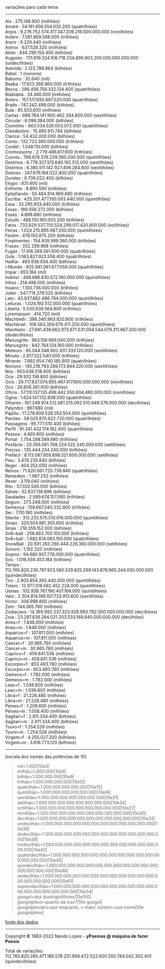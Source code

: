 variações para cada tema:  
___  
Ais : 275.148.900 (milhões)  
Amaré : 54.191.856.554.035.200 (quatrilhões)  
Anjos : 9.276.752.574.317.347.209.216.000.000.000 (nonilhões)  
Aolero : 7.581.869.568.000 (trilhões)  
Arerir : 9.229.440 (milhões)  
Astros : 637.528.320 (milhões)  
Atido : 834.290.150.400 (bilhões)  
Augusto : 731.619.324.106.718.334.890.803.200.000.000.000.000 (undecilhões)  
Avevida : 2.122.788.864 (bilhões)  
Babel : 1 (nonono)  
Batismo : 32.640 (mil)  
Beaba : 17.923.368.960.000 (trilhões)  
Becos : 298.456.756.332.134.400 (quatrilhões)  
Blablabla : 24.360.000 (milhões)  
Bolero : 157.517.650.667.520.000 (quatrilhões)  
Brado : 747.242.496.000 (bilhões)  
Bula : 85.503.600 (milhões)  
Cartaz : 699.764.141.900.462.284.800.000 (sextilhões)  
Circular : 6.096.384.000 (bilhões)  
Ciuminho : 863.534.526.003.072.000 (quatrilhões)  
Clandestino : 15.490.911.744 (bilhões)  
Clarice : 54.432.000.000 (bilhões)  
Conto : 132.723.360.000.000 (trilhões)  
Cordel : 1.048.110.000 (bilhões)  
Cromossomo : 2.779.486.617.600 (trilhões)  
Cuores : 766.878.376.239.360.000.000 (quintilhões)  
Destinos : 6.778.327.515.640.192.512.000 (sextilhões)  
Distintos : 6.380.511.142.927.406.284.800 (sextilhões)  
Dolores : 247.676.194.022.400.000 (quatrilhões)  
Duralex : 6.706.022.400 (bilhões)  
Elogio : 831.600 (mil)  
Enfrente : 8.890.560 (milhões)  
Epitafiando : 50.484.814.969.680 (trilhões)  
Escriba : 425.301.477.100.093.440.000 (quintilhões)  
Essa : 33.295.933.440.000 (trilhões)  
Essas : 169.558.272.000 (bilhões)  
Esses : 4.898.880 (milhões)  
Estudo : 486.150.160.003.200 (trilhões)  
Fatos : 733.829.537.755.524.299.017.420.800.000 (octilhões)  
Feiras : 1.024.215.895.987.200.000 (quintilhões)  
Festim : 476.150.875.200 (bilhões)  
Finalmentes : 154.939.599.360.000 (trilhões)  
Frases : 332.299.968 (milhões)  
Fugaz : 17.416.269.561.600.000 (quatrilhões)  
Gula : 1.063.827.923.558.400 (quatrilhões)  
HaiKai : 493.936.934.400 (bilhões)  
i-Mundo : 925.981.061.677.056.000 (quatrilhões)  
Impar : 653.184 (mil)  
Indolor : 468.886.830.572.160.000.000 (quintilhões)  
Inhos : 314.496.000 (milhões)  
Insano : 1.100.736.000.000 (trilhões)  
Joker : 547.714.379.520 (bilhões)  
Lato : 43.937.882.486.784.000.000 (quintilhões)  
Leituras : 1.024.192.512.000.000 (quatrilhões)  
Liberta : 5.530.639.564.800 (trilhões)  
Loremipsum : 414.720 (mil)  
Machbeth : 398.340.963.820.800 (trilhões)  
Machbrait : 106.563.309.679.411.200.000 (quintilhões)  
Manifesto : 27.941.438.662.973.671.531.004.544.079.311.667.200.000 (dodecilhões)  
Manusgrite : 963.158.999.040.000 (trilhões)  
Manusgrito : 842.764.124.160.000 (trilhões)  
Meteoro : 65.044.548.902.931.333.120.000 (sextilhões)  
Minuto : 2.817.522.540.000 (trilhões)  
Mirante : 7.892.654.740.185.600 (quatrilhões)  
Nonono : 145.218.793.269.173.944.320.000 (sextilhões)  
Nós : 903.636.518.400 (bilhões)  
Oca : 29.932.156.800 (bilhões)  
Ocio : 29.717.837.074.855.467.417.600.000.000.000 (nonilhões)  
Oco : 26.606.361.600 (bilhões)  
Oficio : 57.110.137.135.498.442.550.804.480.000.000 (nonilhões)  
Ogiva : 1.624.147.132.608.000 (quatrilhões)  
Olhares : 167.249.974.512.681.215.092.510.949.376.000.000 (decilhões)  
Palyndro : 967.680 (mil)  
Papilio : 17.276.809.528.053.504.000 (quintilhões)  
Paroles : 58.025.870.622.720.000 (quatrilhões)  
Passagens : 95.777.510.400 (bilhões)  
Perfil : 91.341.432.174.182.400 (quatrilhões)  
Pessoa : 4.665.600 (milhões)  
Portal : 1.754.298.589.680 (trilhões)  
Posfácio : 23.356.081.768.224.522.240.000.000 (setilhões)  
Preciso : 135.444.234.240.000 (trilhões)  
Prefácil : 8.113.087.959.898.521.600.000.000 (setilhões)  
Psiu : 3.476.235.840 (bilhões)  
Reger : 404.352.000 (milhões)  
Reinos : 71.620.061.720.739.840 (quatrilhões)  
Remedeio : 1.967.232 (milhões)  
Rever : 3.119.040 (milhões)  
Rito : 57.550.500.000 (bilhões)  
Salute : 32.637.136.896 (bilhões)  
Saudades : 2.599.674.157.080 (trilhões)  
Seguro : 373.248.000 (milhões)  
Sentença : 159.667.040.332.800 (trilhões)  
Ser : 7.110.180 (milhões)  
Silente : 313.233.575.510.016.000.000 (quintilhões)  
Sinais : 329.504.881.305.600 (trilhões)  
Sinas : 218.359.152.000 (bilhões)  
Sn6=ball : 258.863.705.100.000 (trilhões)  
Sn8=ball : 1.682.614.083.150.000 (quatrilhões)  
SnowBall : 20.591.283.290.444.226.360.000.000 (setilhões)  
Sonoro : 1.192.320 (milhões)  
Sopros : 94.680.907.776.000.000 (quatrilhões)  
Sos : 1.018.559.453.184 (trilhões)  
Tempo : 112.765.820.236.797.923.580.529.825.269.143.876.665.344.000.000.000 (quindecilhões)  
Tiro : 2.903.854.393.440.000.000 (quintilhões)  
Tolero : 12.977.318.582.452.224.000 (quintilhões)  
Usinas : 102.938.787.190.407.168.000 (quintilhões)  
Veio : 2.304.814.199.107.733.913.600 (sextilhões)  
Victor : 308.998.800 (milhões)  
Zelo : 144.365.760 (milhões)  
Zodiacaos : 14.365.992.237.323.928.993.792.000.000.000.000 (decilhões)  
Zoia : 23.297.836.384.021.203.533.168.640.000.000.000 (decilhões)  
Aries=f : 1.848.000 (milhões)  
Aries=m : 1.848.000 (milhões)  
Aquarius=f : 107.811.000 (milhões)  
Aquarius=m : 107.811.000 (milhões)  
Cancer=f : 30.965.760 (milhões)  
Cancer=m : 30.965.760 (milhões)  
Caprico=f : 459.841.536 (milhões)  
Caprico=m : 459.841.536 (milhões)  
Escorpio=f : 853.493.760 (milhões)  
Escorpio=m : 853.493.760 (milhões)  
Gemeos=f : 1.782.000 (milhões)  
Gemeos=m : 1.782.000 (milhões)  
Leao=f : 1.036.800 (milhões)  
Leao=m : 1.036.800 (milhões)  
Libra=f : 21.228.480 (milhões)  
Libra=m : 21.228.480 (milhões)  
Peixes=f : 1.209.600 (milhões)  
Peixes=m : 1.058.400 (milhões)  
Sagitari=f : 2.911.334.400 (bilhões)  
Sagitari=m : 2.911.334.400 (bilhões)  
Touro=f : 1.254.528 (milhões)  
Touro=m : 1.254.528 (milhões)  
Virgem=f : 4.255.027.200 (bilhões)  
Virgem=m : 3.616.773.120 (bilhões)  
___
[escala dos nomes das potências de 10]  
  
> mil=1.000|10e3|  
> milhão=1.000.000|10e6|  
> bilhão=1.000.000.000|10e9|  
> trilhão=1.000.000.000.000|10e12|  
> quatrilhão=1.000.000.000.000.000|10e15|  
> quintilhão=1.000.000.000.000.000.000|10e18|  
> sextilhão=1.000.000.000.000.000.000.000|10e21|  
> setilhão=1.000.000.000.000.000.000.000.000|10e24|  
> octilhão=1.000.000.000.000.000.000.000.000.000|10e27|  
> nonilhão=1.000.000.000.000.000.000.000.000.000.000|10e30|  
> decilhão=1.000.000.000.000.000.000.000.000.000.000.000|10e33|  
> undecilhão=1.000.000.000.000.000.000.000.000.000.000.000.000|10e36|  
> dodecilhão=1.000.000.000.000.000.000.000.000.000.000.000.000.000|10e39|  
> tredecilhão=1.000.000.000.000.000.000.000.000.000.000.000.000.000.000|10e42|  
> quatordecilhão=1.000.000.000.000.000.000.000.000.000.000.000.000.000.000.000|10e45|  
> quindecilhão=1.000.000.000.000.000.000.000.000.000.000.000.000.000.000.000.000|10e48|  
> sedecilhão=1.000.000.000.000.000.000.000.000.000.000.000.000.000.000.000.000.000|10e51|  
> septendecilhão=1.000.000.000.000.000.000.000.000.000.000.000.000.000.000.000.000.000.000|10e54|  
> googol=dez duotrigintilhões|10e100|  
> googolplexo=quanto dá isso?|10e googol|  
> googolplexiano=por enquanto, o maior número com nome|10e googolplexo|  
  
[fonte dos dados](http://www.fisica-interessante.com/matematica-divertida-ordens-classes-multiplos.html)  
___
Copyright © 1983-2022 Nando Lopes - **yPoemas @ máquina de fazer Poesia**  

Total de variações: 112.765.820.265.471.186.578.251.958.472.022.600.550.784.042.302.401 (quindecilhões)
